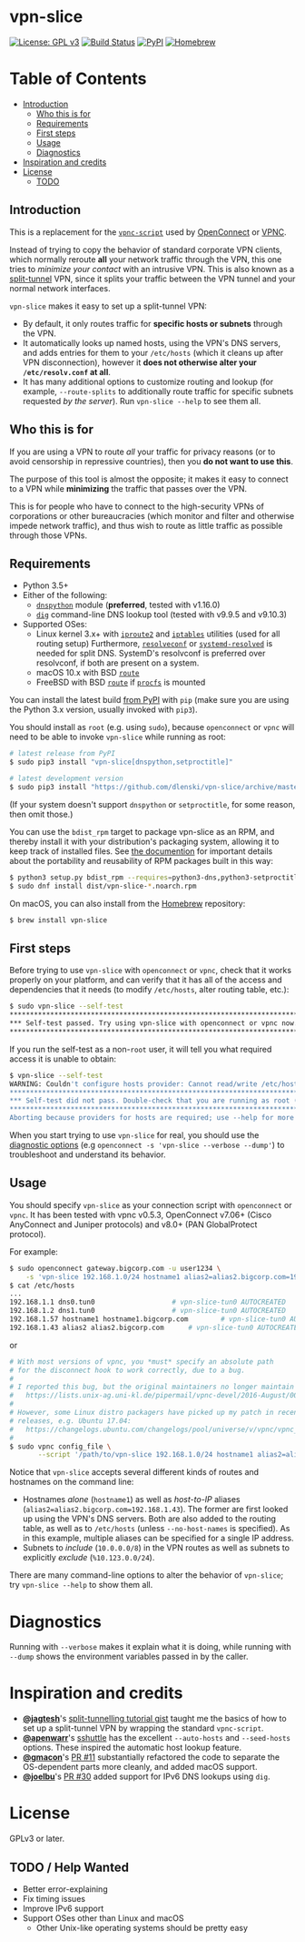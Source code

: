 vpn-slice
=========

[![License: GPL v3](https://img.shields.io/badge/License-GPL%20v3-blue.svg)](https://www.gnu.org/licenses/gpl-3.0)
[![Build Status](https://github.com/dlenski/vpn-slice/workflows/test_and_release/badge.svg)](https://github.com/dlenski/vpn-slice/actions?query=workflow%3Atest_and_release)
[![PyPI](https://img.shields.io/pypi/v/vpn-slice.svg)](https://pypi.python.org/pypi/vpn-slice)
[![Homebrew](https://img.shields.io/homebrew/v/vpn-slice.svg)](https://formulae.brew.sh/formula/vpn-slice)

Table of Contents
=================

  * [Introduction](#introduction)
    * [Who this is for](#who-this-is-for)
    * [Requirements](#requirements)
    * [First steps](#first-steps)
    * [Usage](#usage)
    * [Diagnostics](#diagnostics)
  * [Inspiration and credits](#inspiration-and-credits)
  * [License](#license)
    * [TODO](#todo)

## Introduction

This is a replacement for the
[`vpnc-script`](https://www.infradead.org/openconnect/vpnc-script.html)
used by [OpenConnect](https://www.infradead.org/openconnect) or
[VPNC](https://www.unix-ag.uni-kl.de/~massar/vpnc).

Instead of trying to copy the behavior of standard corporate VPN clients,
which normally reroute **all** your network traffic through the VPN,
this one tries to _minimize your contact_ with an intrusive VPN.
This is also known as a
[split-tunnel](https://en.wikipedia.org/wiki/Split_tunneling) VPN, since
it splits your traffic between the VPN tunnel and your normal network
interfaces.

`vpn-slice` makes it easy to set up a split-tunnel VPN:

* By default, it only routes traffic for **specific hosts or subnets**
  through the VPN.
* It automatically looks up named hosts, using the VPN's DNS servers,
  and adds entries for them to your `/etc/hosts` (which it cleans up
  after VPN disconnection), however it **does not otherwise alter your
  `/etc/resolv.conf` at all**.
* It has many additional options to customize routing and lookup (for
  example, `--route-splits` to additionally route traffic for specific
  subnets requested *by the server*). Run `vpn-slice --help` to see
  them all.

## Who this is for

If you are using a VPN to route *all* your traffic for privacy reasons
(or to avoid censorship in repressive countries), then you **do not want
to use this**.

The purpose of this tool is almost the opposite; it makes it easy to
connect to a VPN while **minimizing** the traffic that passes over the
VPN.

This is for people who have to connect to the high-security VPNs of
corporations or other bureaucracies (which monitor and filter and
otherwise impede network traffic), and thus wish to route as little
traffic as possible through those VPNs.

## Requirements

* Python 3.5+
* Either of the following:
  * [`dnspython`](https://pypi.org/project/dnspython) module (**preferred**, tested with v1.16.0)
  * [`dig`](https://en.wikipedia.org/wiki/Dig_(command)) command-line DNS lookup tool (tested with v9.9.5 and v9.10.3)
* Supported OSes:
  * Linux kernel 3.x+ with
    [`iproute2`](https://en.wikipedia.org/wiki/iproute2) and
    [`iptables`](https://en.wikipedia.org/wiki/iptables) utilities
    (used for all routing setup)
    Furthermore, [`resolveconf`](https://en.wikipedia.org/wiki/Resolvconf) or [`systemd-resolved`](https://systemd.network/systemd-resolved.service.html)
    is needed for split DNS. SystemD's resolvconf is preferred over resolvconf, if both are present on a system.
  * macOS 10.x with BSD
    [`route`](https://en.wikipedia.org/wiki/Route_(command))
  * FreeBSD with BSD
    [`route`](https://en.wikipedia.org/wiki/Route_(command))
    if [`procfs`](https://www.freebsd.org/cgi/man.cgi?query=procfs&sektion=5) is mounted

You can install the latest build [from PyPI](https://pypi.org/project/vpn-slice)
with `pip` (make sure you are using the Python 3.x version, usually invoked
with `pip3`).

You should install as `root` (e.g. using `sudo`), because
`openconnect` or `vpnc` will need to be able to invoke `vpn-slice`
while running as root:

```sh
# latest release from PyPI
$ sudo pip3 install "vpn-slice[dnspython,setproctitle]"

# latest development version
$ sudo pip3 install "https://github.com/dlenski/vpn-slice/archive/master.zip#egg=vpn-slice[dnspython,setproctitle]"
```

(If your system doesn't support `dnspython` or `setproctitle`, for some reason, then omit those.)

You can use the `bdist_rpm` target to package vpn-slice as an RPM, and thereby install it with your distribution's
packaging system, allowing it to keep track of installed files.
See [the documention](https://docs.python.org/3/distutils/builtdist.html#creating-rpm-packages) for important
details about the portability and reusability of RPM packages built in this way:

```sh
$ python3 setup.py bdist_rpm --requires=python3-dns,python3-setproctitle
$ sudo dnf install dist/vpn-slice-*.noarch.rpm
```

On macOS, you can also install from the [Homebrew](https://brew.sh) repository:

```sh
$ brew install vpn-slice
```

## First steps

Before trying to use `vpn-slice` with `openconnect` or `vpnc`,
check that it works properly on your platform, and can verify that it has all of
the access and dependencies that it needs (to modify `/etc/hosts`, alter
routing table, etc.):

```sh
$ sudo vpn-slice --self-test
***************************************************************************
*** Self-test passed. Try using vpn-slice with openconnect or vpnc now. ***
***************************************************************************
```

If you run the self-test as a non-`root` user, it will tell you what required
access it is unable to obtain:

```sh
$ vpn-slice --self-test
WARNING: Couldn't configure hosts provider: Cannot read/write /etc/hosts
******************************************************************************************
*** Self-test did not pass. Double-check that you are running as root (e.g. with sudo) ***
******************************************************************************************
Aborting because providers for hosts are required; use --help for more information
```

When you start trying to use `vpn-slice` for real, you should use the
[diagnostic options](#diagnostics) (e.g `openconnect -s 'vpn-slice
--verbose --dump'`) to troubleshoot and understand its behavior.

## Usage

You should specify `vpn-slice` as your connection script with
`openconnect` or `vpnc`. It has been tested with vpnc v0.5.3, OpenConnect
v7.06+ (Cisco AnyConnect and Juniper protocols) and v8.0+ (PAN GlobalProtect
protocol).

For example:

```sh
$ sudo openconnect gateway.bigcorp.com -u user1234 \
    -s 'vpn-slice 192.168.1.0/24 hostname1 alias2=alias2.bigcorp.com=192.168.1.43'
$ cat /etc/hosts
...
192.168.1.1 dns0.tun0					# vpn-slice-tun0 AUTOCREATED
192.168.1.2 dns1.tun0					# vpn-slice-tun0 AUTOCREATED
192.168.1.57 hostname1 hostname1.bigcorp.com		# vpn-slice-tun0 AUTOCREATED
192.168.1.43 alias2 alias2.bigcorp.com		# vpn-slice-tun0 AUTOCREATED
```

or

```sh
# With most versions of vpnc, you *must* specify an absolute path
# for the disconnect hook to work correctly, due to a bug.
#
# I reported this bug, but the original maintainers no longer maintain vpnc.
#   https://lists.unix-ag.uni-kl.de/pipermail/vpnc-devel/2016-August/004199.html
#
# However, some Linux distro packagers have picked up my patch in recent
# releases, e.g. Ubuntu 17.04:
#   https://changelogs.ubuntu.com/changelogs/pool/universe/v/vpnc/vpnc_0.5.3r550-3/changelog
#
$ sudo vpnc config_file \
       --script '/path/to/vpn-slice 192.168.1.0/24 hostname1 alias2=alias2.bigcorp.com=192.168.1.43'
```

Notice that `vpn-slice` accepts several different kinds of routes and hostnames on the command line:

- Hostnames *alone* (`hostname1`) as well as *host-to-IP* aliases (`alias2=alias2.bigcorp.com=192.168.1.43`).
  The former are first looked up using the VPN's DNS servers. Both are also added to the routing table, as
  well as to `/etc/hosts` (unless `--no-host-names` is specified). As in this example, multiple aliases can
  be specified for a single IP address.
- Subnets to *include* (`10.0.0.0/8`) in the VPN routes as well as subnets to explicitly *exclude* (`%10.123.0.0/24`).

There are many command-line options to alter the behavior of
`vpn-slice`; try `vpn-slice --help` to show them all.

# Diagnostics

Running with `--verbose` makes it explain what it is doing, while running with
`--dump` shows the environment variables passed in by the caller.

# Inspiration and credits

* [**@jagtesh**](https://github.com/jagtesh)'s
  [split-tunnelling tutorial gist](https://gist.github.com/jagtesh/5531300) taught me the
  basics of how to set up a split-tunnel VPN by wrapping the standard `vpnc-script`.
* [**@apenwarr**](https://github.com/apenwarr)'s
  [sshuttle](https://github.com/apenwarr/sshuttle) has the excellent
  `--auto-hosts` and `--seed-hosts` options. These inspired the
  automatic host lookup feature.
* [**@gmacon**](https://github.com/gmacon)'s
  [PR #11](https://github.com/dlenski/vpn-slice/pull/11) substantially
  refactored the code to separate the OS-dependent parts more
  cleanly, and added macOS support.
* [**@joelbu**](https://github.com/joelbu)'s
  [PR #30](https://github.com/dlenski/vpn-slice/pull/30) added support for IPv6 DNS
  lookups using `dig`.

# License

GPLv3 or later.

## TODO / Help Wanted

* Better error-explaining
* Fix timing issues
* Improve IPv6 support
* Support OSes other than Linux and macOS
    * Other Unix-like operating systems should be pretty easy
